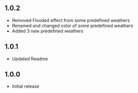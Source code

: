 ## 1.0.2
- Removed Flooded effect from some predefined weathers
- Renamed and changed color of some predefined weathers
- Added 3 new predefined weathers

## 1.0.1
- Updated Readme

## 1.0.0
- Initial release
